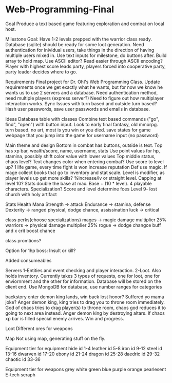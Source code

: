 # Web-Programming-Final

Goal
Produce a text based game featuring exploration and combat on local host.

Milestone Goal: Have 1-2 levels prepped with the warrior class ready. Database (sqlite) should be ready for some loot generation. Need authentication for inividual users, take things in the direction of having multiple users mixed in. Use text inputs for milestone, do buttons after. Build array to hold map. Use ASCII editor? Read easier through ASCII encoding? Player with highest score leads party, players forced into cooperative party, party leader decides where to go.

Requirements
Final project for Dr. Ohl's Web Programming Class. 
Update requirements once we get exactly what he wants, but for now we know he wants us to use 2 servers and a database. 
Need authentication method, need multiple players (express server?) Need to figure out how multiplayer interaction works. Sync Issues with turn based and outside turn based? Hash user passwords, save user passwords and emails in database.

Ideas
Database table with classes
Combine text based commands ("go", find", "open") with button input. Look to early final fantasy, old mmorpg. turn based.
no art, most is you win or you died.
save states for game
webpage that you jump into the game for username input (no password)

Main theme and design
Bottom in combat has buttons, outside is text. 
Top has xp bar, wealth/score, name, username, stats
Use point values for hp, stamina, possibly shift color value with lower values
Top middle status, chaos level?
Text changes color when entering combat?
Use score to level up? 1 life game, every time fight is won increase reputation
Def use magic. If mage collect books that go to inventory and stat scale. Level is modifier, as player levels up get more skills? %increase/lv or straight level. Capping at level 10? Stats double the base at max. Base + (10 * level). 4 playable characters. Specialization?
Score and level determine foes
Level 9- lost church with holy artifact

Stats
Health
Mana
Strength -> attack
Endurance -> stamina, defense
Dexterity -> ranged physical, dodge chance, assissination
luck -> critical

class perks(choose specializations)
mages -> magic damage multiplier 25%
warriors -> physical damage multiplier 25%
rogue -> dodge changce buff and x crit boost chance

class promtions?

Option for 1hp boss: Insult or kill?

Added consumeables

Servers
1-Entities and event checking and player interaction. 
2-Loot. Also holds inventory. Currently takes 3 types of requests, one for loot, one for enviornment and the other for information. Database will be stored on the client end.
Use MongoDB for database, use number ranges for categories

backstory
enter demon king lands, win back lost honor? Suffered yo mama joke? Anger demon king, king tries to drag you to throne room immediately. God of chaos tries to drag player(s) to throne room, chaos god reduces it to going to next area instead. Anger demon king by destroying altars. If chaos xp bar is filled special enemy arrives. Win and progress. 

Loot
Different ores for weapons


Map
Not using map, generating stuff on the fly.




Equipment tier for equipment
hide id 1-4
leather id 5-8
iron id 9-12
steel id 13-16
dwarven id 17-20
ebony id 21-24
dragon id 25-28
daedric id 29-32
chaotic id 33-36

Equipment tier for weapons
grey
white
green
blue
purple
orange
pearlesent
E-tech
seraph